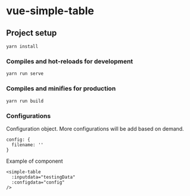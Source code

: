 # vue-simple-table

## Project setup
```
yarn install
```

### Compiles and hot-reloads for development
```
yarn run serve
```

### Compiles and minifies for production
```
yarn run build
```

### Configurations
Configuration object. More configurations will be add based on demand.
```
config: {
  filename: ''
}
```

Example of component
```
<simple-table
  :inputdata="testingData"
  :configdata="config"
/>
```

<!-- ### Customize configuration
See [Configuration Reference](https://cli.vuejs.org/config/). -->

